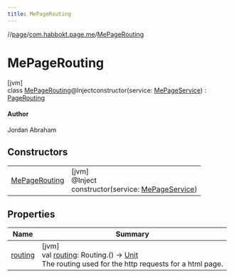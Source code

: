 ```yaml
---
title: MePageRouting
---
```

//[page](../../../index.html)/[com.habbokt.page.me](../index.html)/[MePageRouting](index.html)



# MePageRouting



[jvm]\
class [MePageRouting](index.html)@Injectconstructor(service: [MePageService](../-me-page-service/index.html)) : [PageRouting](../../com.habbokt.page/-page-routing/index.html)

#### Author



Jordan Abraham



## Constructors


| | |
|---|---|
| [MePageRouting](-me-page-routing.html) | [jvm]<br>@Inject<br>constructor(service: [MePageService](../-me-page-service/index.html)) |


## Properties


| Name | Summary |
|---|---|
| [routing](../../com.habbokt.page/-page-routing/routing.html) | [jvm]<br>val [routing](../../com.habbokt.page/-page-routing/routing.html): Routing.() -&gt; [Unit](https://kotlinlang.org/api/latest/jvm/stdlib/kotlin/-unit/index.html)<br>The routing used for the http requests for a html page. |

